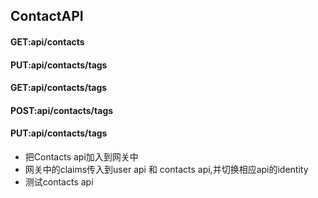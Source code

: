 ﻿
## ContactAPI 

#### GET:api/contacts
#### PUT:api/contacts/tags

#### GET:api/contacts/tags
#### POST:api/contacts/tags
#### PUT:api/contacts/tags

+ 把Contacts api加入到网关中
+ 网关中的claims传入到user api 和 contacts api,并切换相应api的identity
+ 测试contacts api
